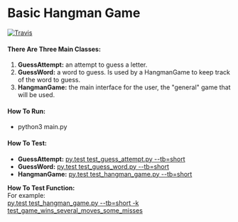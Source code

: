 <h1>Basic Hangman Game</h1>

[![Travis][build-badge]][build]

[build-badge]: https://img.shields.io/travis/dannycrief/the-hangman-game/master.png?style=flat-square
[build]: https://travis-ci.org/github/dannycrief/the-hangman-game

<h4>There Are Three Main Classes:</h4>
<ol>
    <li><b>GuessAttempt:</b> an attempt to guess a letter.</li>
    <li><b>GuessWord:</b> a word to guess. Is used by a HangmanGame to keep track of the word to guess.</li>
    <li><b>HangmanGame:</b> the main interface for the user, the "general" game that will be used.</li>
</ol>

<h4>How To Run:</h4>
<ul>
    <li>python3 main.py</li>
</ul>

<h4>How To Test:</h4>
<ul>
    <li><b>GuessAttempt:</b> <u>py.test test_guess_attempt.py --tb=short</u></li>
    <li><b>GuessWord:</b> <u>py.test test_guess_word.py --tb=short</u></li>
    <li><b>HangmanGame:</b> <u>py.test test_hangman_game.py --tb=short</u></li>
</ul>

<p><b>How To Test Function:</b>
<br>
For example:
<br>
<u>py.test test_hangman_game.py --tb=short -k test_game_wins_several_moves_some_misses</u></p>